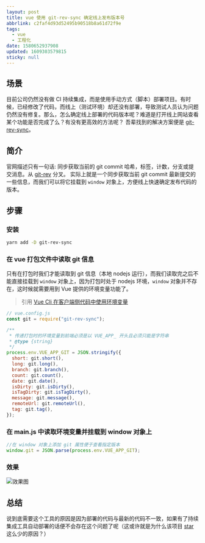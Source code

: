 ```yaml
---
layout: post
title: vue 使用 git-rev-sync 确定线上发布版本号
abbrlink: c2faf4d93d52495b90518b8a61d72f9e
tags:
  - vue
  - 工程化
date: 1580652937908
updated: 1609303579815
sticky: null
---
```


## 场景

目前公司仍然没有做 CI 持续集成，而是使用手动方式（脚本）部署项目。有时候，已经修改了代码，而线上（测试环境）却还没有部署，导致测试人员认为问题仍然没有修复。那么，怎么确定线上部署的代码版本呢？难道是打开线上网站查看某个功能是否完成了么？有没有更高效的方法呢？
吾辈找到的解决方案便是 [git-rev-sync](https://www.npmjs.com/package/git-rev-sync)。

## 简介

官网描述只有一句话: 同步获取当前的 git commit 哈希，标签，计数，分支或提交消息。从 [git-rev](https://github.com/tblobaum/git-rev) 分叉。
实际上就是一个同步获取当前 git commit 最新提交的一些信息，而我们可以将它挂载到 `window` 对象上，方便线上快速确定发布代码的版本。

## 步骤

### 安装

```sh
yarn add -D git-rev-sync
```

### 在 vue 打包文件中读取 git 信息

只有在打包时我们才能读取到 git 信息（本地 nodejs 运行），而我们读取完之后不能直接挂载到 `window` 对象上，因为打包时处于 nodejs 环境，`window` 对象并不存在，这时候就需要用到 Vue 提供的环境变量功能了。

> 引用
> [Vue Cli 在客户端侧代码中使用环境变量](https://cli.vuejs.org/zh/guide/mode-and-env.html#%E5%9C%A8%E5%AE%A2%E6%88%B7%E7%AB%AF%E4%BE%A7%E4%BB%A3%E7%A0%81%E4%B8%AD%E4%BD%BF%E7%94%A8%E7%8E%AF%E5%A2%83%E5%8F%98%E9%87%8F)

```js
// vue.config.js
const git = require("git-rev-sync");

/**
 * 传递打包时的环境变量到前端必须是以 VUE_APP_ 开头且必须只能是字符串
 * @type {string}
 */
process.env.VUE_APP_GIT = JSON.stringify({
  short: git.short(),
  long: git.long(),
  branch: git.branch(),
  count: git.count(),
  date: git.date(),
  isDirty: git.isDirty(),
  isTagDirty: git.isTagDirty(),
  message: git.message(),
  remoteUrl: git.remoteUrl(),
  tag: git.tag(),
});
```

### 在 main.js 中读取环境变量并挂载到 window 对象上

```js
//在 window 对象上添加 git 属性便于查看指定版本
window.git = JSON.parse(process.env.VUE_APP_GIT);
```

### 效果

![效果图](https://cdn.jsdelivr.net/gh/rxliuli/img-bed/20190927082613.png)

## 总结

说到底需要这个工具的原因是因为部署的代码与最新的代码不一致，如果有了持续集成工具自动部署的话便不会存在这个问题了呢（这或许就是为什么该项目 [star](https://github.com/kurttheviking/git-rev-sync-js/stargazers) 这么少的原因？）
